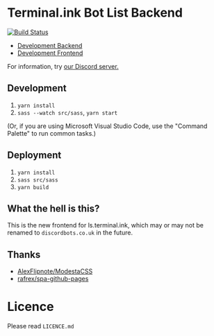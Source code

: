 # Terminal.ink Bot List Backend
[![Build Status](https://travis-ci.org/Terminal/bots.terminal.ink.svg?branch=master)](https://travis-ci.org/Terminal/bots.terminal.ink)

- [Development Backend](https://api.ls.mss.ovh/)
- [Development Frontend](https://ls.mss.ovh/)

For information, try [our Discord server.](https://discordapp.com/invite/8uC6aKZ)

## Development
1. `yarn install`
2. `sass --watch src/sass`, `yarn start`

(Or, if you are using Microsoft Visual Studio Code, use the "Command Palette" to run common tasks.)

## Deployment
1. `yarn install`
2. `sass src/sass`
3. `yarn build`

## What the hell is this?
This is the new frontend for ls.terminal.ink, which may or may not be renamed to `discordbots.co.uk` in the future.

## Thanks
- [AlexFlipnote/ModestaCSS](https://github.com/AlexFlipnote/ModestaCSS)
- [rafrex/spa-github-pages](https://github.com/rafrex/spa-github-pages)

# Licence
Please read `LICENCE.md`

